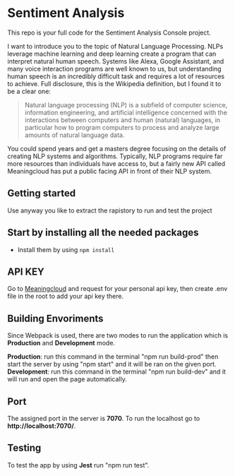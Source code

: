 # Sentiment Analysis

This repo is your full code for the Sentiment Analysis Console project.

I want to introduce you to the topic of Natural Language Processing. NLPs leverage machine learning and deep learning create a program that can interpret natural human speech. Systems like Alexa, Google Assistant, and many voice interaction programs are well known to us, but understanding human speech is an incredibly difficult task and requires a lot of resources to achieve. Full disclosure, this is the Wikipedia definition, but I found it to be a clear one:

> Natural language processing (NLP) is a subfield of computer science, information engineering, and artificial intelligence
concerned with the interactions between computers and human (natural) languages, in particular how to program computers to
process and analyze large amounts of natural language data.

You could spend years and get a masters degree focusing on the details of creating NLP systems and algorithms. Typically, NLP programs require far more resources than individuals have access to, but a fairly new API called Meaningcloud has put a public facing API in front of their NLP system.

## Getting started
Use anyway you like to extract the rapistory to run and test the project

## Start by installing all the needed packages
- Install them by using `npm install`

## API KEY
Go to [Meaningcloud](https://www.meaningcloud.com/) and request for your personal api key, then create .env file in the root to add your api key there.

## Building Envoriments
Since Webpack is used, there are two modes to run the application which is **Production** and **Development** mode.

**Production**: run this command in the terminal "npm run build-prod" then start the server by using "npm start" and it will be ran on the given port.
**Development**: run this command in the terminal "npm run build-dev" and it will run and open the page automatically.

## Port
The assigned port in the server is **7070**. To run the localhost go to **http://localhost:7070/**.

## Testing
To test the app by using **Jest** run "npm run test".



